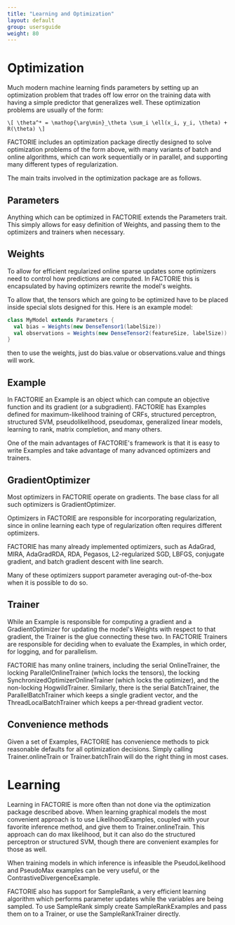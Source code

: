 ```yaml
---
title: "Learning and Optimization"
layout: default
group: usersguide
weight: 80
---
```



# Optimization

Much modern machine learning finds parameters by setting up an optimization
problem that trades off low error on the training data with having a
simple predictor that generalizes well. These optimization problems
are usually of the form:

`\[ \theta^* = \mathop{\arg\min}_\theta \sum_i \ell(x_i, y_i, \theta) + R(\theta) \]`

FACTORIE includes an optimization package directly designed to solve
optimization problems of the form above, with many variants of batch and
online algorithms, which can work sequentially or in parallel, and
supporting many different types of regularization.

The main traits involved in the optimization package are as follows.

## Parameters

Anything which can be optimized in FACTORIE extends the Parameters trait.
This simply allows for easy definition of Weights, and passing them to
the optimizers and trainers when necessary.

## Weights

To allow for efficient regularized online sparse updates some optimizers
need to control how predictions are computed. In FACTORIE this is
encapsulated by having optimizers rewrite the model's weights.

To allow that, the tensors which are going to be optimized have to be
placed inside special slots designed for this. Here is an example model:

```scala
class MyModel extends Parameters {
  val bias = Weights(new DenseTensor1(labelSize))
  val observations = Weights(new DenseTensor2(featureSize, labelSize))
}
```

then to use the weights, just do bias.value or observations.value and
things will work.

## Example

In FACTORIE an Example is an object which can compute an objective function
and its gradient (or a subgradient). FACTORIE has Examples defined for
maximum-likelihood training of CRFs, structured perceptron, structured SVM,
pseudolikelihood, pseudomax, generalized linear models, learning to rank,
matrix completion, and many others.

One of the main advantages of FACTORIE's framework is that it is easy to
write Examples and take advantage of many advanced optimizers and trainers.

## GradientOptimizer

Most optimizers in FACTORIE operate on gradients. The base class for all
such optimizers is GradientOptimizer.

Optimizers in FACTORIE are responsible for incorporating regularization,
since in online learning each type of regularization often requires
different optimizers.

FACTORIE has many already implemented optimizers, such as AdaGrad, MIRA,
AdaGradRDA, RDA, Pegasos, L2-regularized SGD, LBFGS, conjugate gradient,
and batch gradient descent with line search.

Many of these optimizers support parameter averaging out-of-the-box when
it is possible to do so.

## Trainer

While an Example is responsible for computing a gradient and a
GradientOptimizer for updating the model's Weights with respect to that
gradient, the Trainer is the glue connecting these two. In FACTORIE Trainers
are responsible for deciding when to evaluate the Examples, in which order,
for logging, and for parallelism.

FACTORIE has many online trainers, including the serial OnlineTrainer, the
locking ParallelOnlineTrainer (which locks the tensors), the locking
SynchronizedOptimizerOnlineTrainer (which locks the optimizer), and the
non-locking HogwildTrainer. Similarly, there is the serial BatchTrainer,
the ParallelBatchTrainer which keeps a single gradient vector, and the
ThreadLocalBatchTrainer which keeps a per-thread gradient vector.

## Convenience methods

Given a set of Examples, FACTORIE has convenience methods to pick
reasonable defaults for all optimization decisions. Simply calling
Trainer.onlineTrain or Trainer.batchTrain will do the right thing
in most cases.

# Learning

Learning in FACTORIE is more often than not done via the optimization
package described above. When learning graphical models the most convenient
approach is to use LikelihoodExamples, coupled with your favorite inference
method, and give them to Trainer.onlineTrain. This approach can do max
likelihood, but it can also do the structured perceptron or structured SVM,
though there are convenient examples for those as well.

When training models in which inference is infeasible the PseudoLikelihood
and PseudoMax examples can be very useful, or the
ContrastiveDivergenceExample.

FACTORIE also has support for SampleRank, a very efficient learning algorithm
which performs parameter updates while the variables are being sampled. To
use SampleRank simply create SampleRankExamples and pass them on to a
Trainer, or use the SampleRankTrainer directly.


